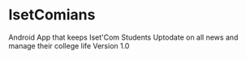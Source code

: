 # IsetComians
Android App that keeps Iset'Com Students Uptodate on all news and manage their college life
Version 1.0

